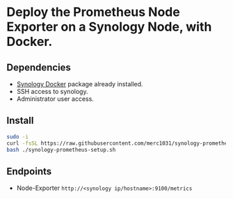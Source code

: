 # Deploy the Prometheus Node Exporter on a Synology Node, with Docker.

## Dependencies
- [Synology Docker](https://www.synology.com/en-global/dsm/packages/Docker) package already installed.
- SSH access to synology.
- Administrator user access.


## Install
```bash
sudo -i
curl -fsSL https://raw.githubusercontent.com/merc1031/synology-prometheus-node-exporter/master/setup.sh --output synology-prometheus-setup.sh
bash ./synology-prometheus-setup.sh
```

## Endpoints 
- Node-Exporter `http://<synology ip/hostname>:9100/metrics`
